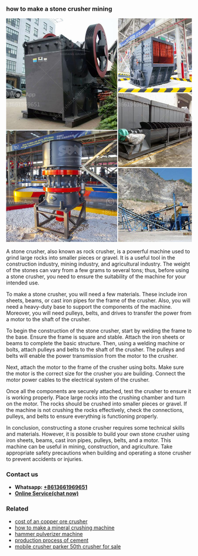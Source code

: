 <h3>how to make a stone crusher mining</h3><img src='1704856629.jpg' alt=''><p>A stone crusher, also known as rock crusher, is a powerful machine used to grind large rocks into smaller pieces or gravel. It is a useful tool in the construction industry, mining industry, and agricultural industry. The weight of the stones can vary from a few grams to several tons; thus, before using a stone crusher, you need to ensure the suitability of the machine for your intended use. </p><p>To make a stone crusher, you will need a few materials. These include iron sheets, beams, or cast iron pipes for the frame of the crusher. Also, you will need a heavy-duty base to support the components of the machine. Moreover, you will need pulleys, belts, and drives to transfer the power from a motor to the shaft of the crusher. </p><p>To begin the construction of the stone crusher, start by welding the frame to the base. Ensure the frame is square and stable. Attach the iron sheets or beams to complete the basic structure. Then, using a welding machine or bolts, attach pulleys and belts to the shaft of the crusher. The pulleys and belts will enable the power transmission from the motor to the crusher.</p><p>Next, attach the motor to the frame of the crusher using bolts. Make sure the motor is the correct size for the crusher you are building. Connect the motor power cables to the electrical system of the crusher.</p><p>Once all the components are securely attached, test the crusher to ensure it is working properly. Place large rocks into the crushing chamber and turn on the motor. The rocks should be crushed into smaller pieces or gravel. If the machine is not crushing the rocks effectively, check the connections, pulleys, and belts to ensure everything is functioning properly.</p><p>In conclusion, constructing a stone crusher requires some technical skills and materials. However, it is possible to build your own stone crusher using iron sheets, beams, cast iron pipes, pulleys, belts, and a motor. This machine can be useful in mining, construction, and agriculture. Take appropriate safety precautions when building and operating a stone crusher to prevent accidents or injuries.</p><h3>Contact us</h3><ul><li><strong>Whatsapp:&nbsp;<a href="https://wa.me/8613661969651">+8613661969651</a></strong></li><li><a href="https://swt.shibang-china.com/?git&amp;zhl&amp;how to make a stone crusher mining"><strong>Online Service(chat now)</strong></a></li></ul><h3>Related</h3><ul><li><a href='cost of an copper ore crusher.md'>cost of an copper ore crusher</a></li><li><a href='how to make a mineral crushing machine.md'>how to make a mineral crushing machine</a></li><li><a href='hammer pulverizer machine.md'>hammer pulverizer machine</a></li><li><a href='production process of cement.md'>production process of cement</a></li><li><a href='mobile crusher parker 50th crusher for sale.md'>mobile crusher parker 50th crusher for sale</a></li></ul>